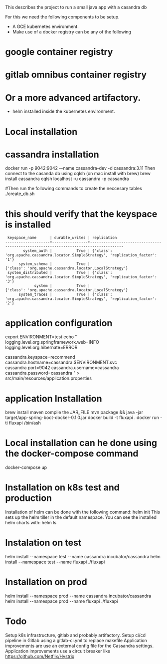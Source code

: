This describes the project to run a small java app with a casandra db

For this we need the following components to be setup.
* A GCE kubernetes environment.
* Make use of a docker registry can be any of the following
# google container registry
# gitlab omnibus container registry
# Or a more advanced artifactory.
* helm installed inside the kubernetes environment.

# Local installation
# cassandra installation
docker run -p 9042:9042 --name cassandra-dev -d cassandra:3.11
Then connect to the casanda db using cqlsh (on mac install with brew)
brew install cassandra
cqlsh localhost -u cassandra -p cassandra

#Then run the following commands to create the neccesary tables
./create_db.sh

# this should verify that the keyspace is installed
```
 keyspace_name      | durable_writes | replication
--------------------+----------------+-------------------------------------------------------------------------------------
        system_auth |           True | {'class': 'org.apache.cassandra.locator.SimpleStrategy', 'replication_factor': '1'}
      system_schema |           True |                             {'class': 'org.apache.cassandra.locator.LocalStrategy'}
 system_distributed |           True | {'class': 'org.apache.cassandra.locator.SimpleStrategy', 'replication_factor': '3'}
             system |           True |                             {'class': 'org.apache.cassandra.locator.LocalStrategy'}
      system_traces |           True | {'class': 'org.apache.cassandra.locator.SimpleStrategy', 'replication_factor': '2'}
```

# application configuration
export ENVIRONMENT=test
echo " logging.level.org.springframework.web=INFO
logging.level.org.hibernate=ERROR

cassandra.keyspace=recommend
cassandra.hostname=cassandra.$ENVIRONMENT.svc
cassandra.port=9042
cassandra.username=cassandra
cassandra.password=cassandra
" > src/main/resources/application.properties

# application Installation
brew install maven
compile the JAR_FILE
mvn package && java -jar target/app-spring-boot-docker-0.1.0.jar
docker build -t fluxapi .
docker run -ti fluxapi /bin/ash

# Local installation can he done using the docker-compose command
docker-compose up

# Installation on k8s test and production
Installation of helm can be done with the following command:
 helm init
This sets up the helm tiller in the default namespace.
You can see the installed helm charts with:
 helm ls

# Instalation on test
helm install --namespace test --name cassandra incubator/cassandra
helm install --namespace test --name fluxapi ./fluxapi

# Installation on prod
helm install --namespace prod --name cassandra incubator/cassandra
helm install --namespace prod --name fluxapi ./fluxapi

# Todo
Setup k8s infrastructure, gitlab and probably artifactory.
Setup ci/cd pipeline in Gitlab using a gitlab-ci.yml to replace makefile
Application improvements are use an external config file for the Cassandra settings.
Application improvements use a circuit breaker like https://github.com/Netflix/Hystrix

